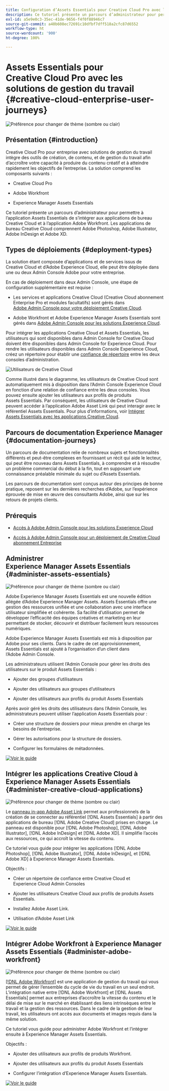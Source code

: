 ```yaml
---
title: Configuration d’Assets Essentials pour Creative Cloud Pro avec les solutions de gestion du travail
description: Ce tutoriel présente un parcours d’administrateur pour permettre à l’application Assets Essentials de s’intégrer aux applications de bureau Creative Cloud et à l’application Adobe Workfront. Les applications de bureau Creative Cloud comprennent Adobe Photoshop, Adobe Illustrator, Adobe InDesign et Adobe XD.
exl-id: a5e9e0c3-35ec-41de-9656-f4f0f88946c7
source-git-commit: a40b608ec72691c10dfbf7dff518a2cfc87d6552
workflow-type: ht
source-wordcount: '900'
ht-degree: 100%

---
```


# Assets Essentials pour Creative Cloud Pro avec les solutions de gestion du travail {#creative-cloud-enterprise-user-journeys}

![Préférence pour changer de thème (sombre ou clair)](assets/cce-next-banner-landing-page.png)

## Présentation {#introduction}

Creative Cloud Pro pour entreprise avec solutions de gestion du travail intègre des outils de création, de contenu, et de gestion du travail afin d’accroître votre capacité à produire du contenu créatif et à atteindre rapidement les objectifs de l’entreprise. La solution comprend les composants suivants :

* Creative Cloud Pro

* Adobe Workfront

* Experience Manager Assets Essentials

Ce tutoriel présente un parcours d’administrateur pour permettre à l’application Assets Essentials de s’intégrer aux applications de bureau Creative Cloud et à l’application Adobe Workfront. Les applications de bureau Creative Cloud comprennent Adobe Photoshop, Adobe Illustrator, Adobe InDesign et Adobe XD.

## Types de déploiements {#deployment-types}

La solution étant composée d’applications et de services issus de Creative Cloud et d’Adobe Experience Cloud, elle peut être déployée dans une ou deux Admin Console Adobe pour votre entreprise.

En cas de déploiement dans deux Admin Console, une étape de configuration supplémentaire est requise :

* Les services et applications Creative Cloud (Creative Cloud abonnement Enterprise Pro et modules facultatifs) sont gérés dans [Adobe Admin Console pour votre déploiement Creative Cloud](https://helpx.adobe.com/fr/enterprise/admin-guide.html).

* Adobe Workfront et Adobe Experience Manager Assets Essentials sont gérés dans [Adobe Admin Console pour les solutions Experience Cloud](https://experienceleague.adobe.com/docs/core-services/interface/administration/admin-getting-started.html?lang=fr).

Pour intégrer les applications Creative Cloud et Assets Essentials, les utilisateurs qui sont disponibles dans Admin Console for Creative Cloud doivent être disponibles dans Admin Console for Experience Cloud. Pour rendre les utilisateurs disponibles dans Admin Console Experience Cloud, créez un répertoire pour établir une [confiance de répertoire](https://helpx.adobe.com/fr/enterprise/using/set-up-identity.html) entre les deux consoles d’administration.

![Utilisateurs de Creative Cloud](assets/creative-cloud-users.svg)

Comme illustré dans le diagramme, les utilisateurs de Creative Cloud sont automatiquement mis à disposition dans l’Admin Console Experience Cloud en fonction d’une relation de confiance entre les deux consoles. Vous pouvez ensuite ajouter les utilisateurs aux profils de produits Assets Essentials. Par conséquent, les utilisateurs de Creative Cloud peuvent accéder à l’application Adobe Asset Link qui peut interagir avec le référentiel Assets Essentials. Pour plus d’informations, voir [Intégrer Assets Essentials avec les applications Creative Cloud](integrate-assets-essentials-creative-cloud.md).

## Parcours de documentation Experience Manager {#documentation-journeys}

Un parcours de documentation relie de nombreux sujets et fonctionnalités différents et peut-être complexes en fournissant un récit qui aide le lecteur, qui peut être nouveau dans Assets Essentials, à comprendre et à résoudre un problème commercial du début à la fin, tout en supposant une connaissance préalable minimale du sujet ou d’Assets Essentials.

Les parcours de documentation sont conçus autour des principes de bonne pratique, reposent sur les dernières recherches d’Adobe, sur l’expérience éprouvée de mise en œuvre des consultants Adobe, ainsi que sur les retours de projets clients.

## Prérequis

* [Accès à Adobe Admin Console pour les solutions Experience Cloud](https://experienceleague.adobe.com/docs/core-services/interface/administration/admin-getting-started.html?lang=fr)

* [Accès à Adobe Admin Console pour un déploiement de Creative Cloud abonnement Entreprise](https://helpx.adobe.com/fr/enterprise/admin-guide.html)

## Administrer Experience Manager Assets Essentials {#administer-assets-essentials}

![Préférence pour changer de thème (sombre ou clair)](assets/cce-assets.png)

Adobe Experience Manager Assets Essentials est une nouvelle édition allégée d’Adobe Experience Manager Assets. Assets Essentials offre une gestion des ressources unifiée et une collaboration avec une interface utilisateur simplifiée et cohérente. Sa facilité d’utilisation permet de développer l’efficacité des équipes créatives et marketing en leur permettant de stocker, découvrir et distribuer facilement leurs ressources numériques.

Adobe Experience Manager Assets Essentials est mis à disposition par Adobe pour ses clients. Dans le cadre de cet approvisionnement, Assets Essentials est ajouté à l’organisation d’un client dans l’Adobe Admin Console.

Les administrateurs utilisent l’Admin Console pour gérer les droits des utilisateurs sur le produit Assets Essentials :

* Ajouter des groupes d’utilisateurs

* Ajouter des utilisateurs aux groupes d’utilisateurs

* Ajouter des utilisateurs aux profils du produit Assets Essentials

Après avoir géré les droits des utilisateurs dans l’Admin Console, les administrateurs peuvent utiliser l’application Assets Essentials pour :

* Créer une structure de dossiers pour mieux prendre en charge les besoins de l’entreprise.

* Gérer les autorisations pour la structure de dossiers.

* Configurer les formulaires de métadonnées.

[![Voir le guide](https://helpx.adobe.com/content/dam/help/en/marketing-cloud/how-to/digital-foundation/_jcr_content/main-pars/image_1250343773/see-the-guide-sm.png)](adminster-aem-assets-essentials.md)

## Intégrer les applications Creative Cloud à Experience Manager Assets Essentials {#administer-creative-cloud-applications}

![Préférence pour changer de thème (sombre ou clair)](assets/cce-creative-cloud.png)

Le [panneau in-app Adobe Asset Link](https://www.adobe.com/fr/creativecloud/business/enterprise/adobe-asset-link.html) permet aux professionnels de la création de se connecter au référentiel [!DNL Assets Essentials] à partir des applications de bureau [!DNL Adobe Creative Cloud] prises en charge. Le panneau est disponible pour [!DNL Adobe Photoshop], [!DNL Adobe Illustrator], [!DNL Adobe InDesign] et [!DNL Adobe XD]. Il simplifie l’accès aux ressources, ce qui accroît la vitesse du contenu.

Ce tutoriel vous guide pour intégrer les applications [!DNL Adobe Photoshop], [!DNL Adobe Illustrator], [!DNL Adobe InDesign], et [!DNL Adobe XD] à Experience Manager Assets Essentials.

Objectifs :

* Créer un répertoire de confiance entre Creative Cloud et Experience Cloud Admin Consoles

* Ajouter les utilisateurs Creative Cloud aux profils de produits Assets Essentials.

* Installez Adobe Asset Link.

* Utilisation d’Adobe Asset Link

[![Voir le guide](https://helpx.adobe.com/content/dam/help/en/marketing-cloud/how-to/digital-foundation/_jcr_content/main-pars/image_1250343773/see-the-guide-sm.png)](integrate-assets-essentials-creative-cloud.md)

## Intégrer Adobe Workfront à Experience Manager Assets Essentials {#administer-adobe-workfront}

![Préférence pour changer de thème (sombre ou clair)](assets/cce-workfront.png)

[[!DNL Adobe Workfront]](https://www.workfront.com/) est une application de gestion du travail qui vous permet de gérer l’ensemble du cycle de vie du travail en un seul endroit. L’intégration native entre [!DNL Adobe Workfront] et [!DNL Assets Essentials] permet aux entreprises d’accroître la vitesse du contenu et le délai de mise sur le marché en établissant des liens intrinsèques entre le travail et la gestion des ressources. Dans le cadre de la gestion de leur travail, les utilisateurs ont accès aux documents et images requis dans la même solution.

Ce tutoriel vous guide pour administrer Adobe Workfront et l’intégrer ensuite à Experience Manager Assets Essentials.

Objectifs :

* Ajouter des utilisateurs aux profils de produits Workfront.

* Ajouter des utilisateurs aux profils du produit Assets Essentials

* Configurer l’intégration d’Experience Manager Assets Essentials.

[![Voir le guide](https://helpx.adobe.com/content/dam/help/en/marketing-cloud/how-to/digital-foundation/_jcr_content/main-pars/image_1250343773/see-the-guide-sm.png)](integrate-assets-essentials-workfront.md)
